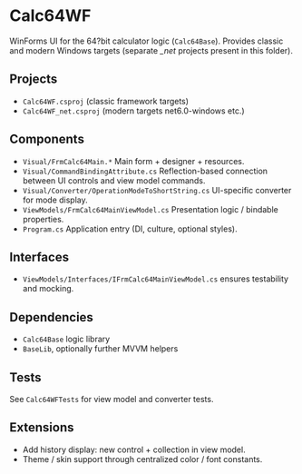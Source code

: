 # Calc64WF

WinForms UI for the 64?bit calculator logic (`Calc64Base`). Provides classic and modern Windows targets (separate *_net* projects present in this folder).

## Projects
- `Calc64WF.csproj` (classic framework targets)
- `Calc64WF_net.csproj` (modern targets net6.0-windows etc.)

## Components
- `Visual/FrmCalc64Main.*`  Main form + designer + resources.
- `Visual/CommandBindingAttribute.cs`  Reflection-based connection between UI controls and view model commands.
- `Visual/Converter/OperationModeToShortString.cs`  UI-specific converter for mode display.
- `ViewModels/FrmCalc64MainViewModel.cs`  Presentation logic / bindable properties.
- `Program.cs`  Application entry (DI, culture, optional styles).

## Interfaces
- `ViewModels/Interfaces/IFrmCalc64MainViewModel.cs` ensures testability and mocking.

## Dependencies
- `Calc64Base` logic library
- `BaseLib`, optionally further MVVM helpers

## Tests
See `Calc64WFTests` for view model and converter tests.

## Extensions
- Add history display: new control + collection in view model.
- Theme / skin support through centralized color / font constants.
